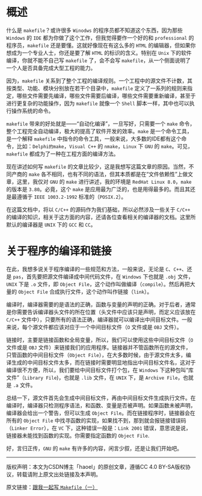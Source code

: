 
# 概述

什么是 `makefile`？或许很多 `Winodws` 的程序员都不知道这个东西，因为那些 `Windows` 的 `IDE` 都为你做了这个工作，但我觉得要作一个好的和 `professional` 的程序员，`makefile` 还是要懂。这就好像现在有这么多的 `HTML` 的编辑器，但如果你想成为一个专业人士，你还是要了解 `HTML` 的标识的含义。特别在 `Unix` 下的软件编译，你就不能不自己写 `makefile` 了，会不会写 `makefile`，从一个侧面说明了一个人是否具备完成大型工程的能力。

因为，`makefile` 关系到了整个工程的编译规则。一个工程中的源文件不计数，其按类型、功能、模块分别放在若干个目录中，`makefile` 定义了一系列的规则来指定，哪些文件需要先编译，哪些文件需要后编译，哪些文件需要重新编译，甚至于进行更复杂的功能操作，因为 `makefile` 就像一个 `Shell` 脚本一样，其中也可以执行操作系统的命令。

`makefile` 带来的好处就是——“自动化编译”，一旦写好，只需要一个 `make` 命令，整个工程完全自动编译，极大的提高了软件开发的效率。`make` 是一个命令工具，是一个解释 `makefile` 中指令的命令工具，一般来说，大多数的IDE都有这个命令，比如：`Delphi的make`，`Visual C++` 的 `nmake`，`Linux` 下 `GNU` 的 `make`。可见，`makefile` 都成为了一种在工程方面的编译方法。

现在讲述如何写 `makefile` 的文章比较少，这是我想写这篇文章的原因。当然，不同产商的 `make` 各不相同，也有不同的语法，但其本质都是在“文件依赖性”上做文章，这里，我仅对 `GNU` 的 `make` 进行讲述，我的环境是 `RedHat Linux 8.0`，`make` 的版本是 `3.80`。必竟，这个 `make` 是应用最为广泛的，也是用得最多的。而且其还是最遵循于 `IEEE 1003.2-1992` 标准的（`POSIX.2`）。

在这篇文档中，将以 `C/C++` 的源码作为我们基础，所以必然涉及一些关于 `C/C++` 的编译的知识，相关于这方面的内容，还请各位查看相关的编译器的文档。这里所默认的编译器是 `UNIX` 下的 `GCC` 和 `CC`。


# 关于程序的编译和链接

在此，我想多说关于程序编译的一些规范和方法，一般来说，无论是 `C`、`C++`、还是 `pas`，首先要把源文件编译成中间代码文件，在 `Windows` 下也就是 `.obj` 文件，`UNIX` 下是 `.o` 文件，即  `Object File`，这个动作叫做编译（`compile`）。然后再把大量的 `Object File` 合成执行文件，这个动作叫作链接（`link`）。

编译时，编译器需要的是语法的正确，函数与变量的声明的正确。对于后者，通常是你需要告诉编译器头文件的所在位置（头文件中应该只是声明，而定义应该放在 `C/C++` 文件中），只要所有的语法正确，编译器就可以编译出中间目标文件。一般来说，每个源文件都应该对应于一个中间目标文件（`O` 文件或是 `OBJ` 文件）。

链接时，主要是链接函数和全局变量，所以，我们可以使用这些中间目标文件（`O` 文件或是 `OBJ` 文件）来链接我们的应用程序。链接器并不管函数所在的源文件，只管函数的中间目标文件（`Object File`），在大多数时候，由于源文件太多，编译生成的中间目标文件太多，而在链接时需要明显地指出中间目标文件名，这对于编译很不方便，所以，我们要给中间目标文件打个包，在 `Windows` 下这种包叫“库文件”（`Library File`)，也就是 `.lib` 文件，在 `UNIX` 下，是 `Archive File`，也就是 `.a` 文件。

总结一下，源文件首先会生成中间目标文件，再由中间目标文件生成执行文件。在编译时，编译器只检测程序语法，和函数、变量是否被声明。如果函数未被声明，编译器会给出一个警告，但可以生成 `Object File`。而在链接程序时，链接器会在所有的 `Object File` 中找寻函数的实现，如果找不到，那到就会报链接错误码（`Linker Error`），在 `VC` 下，这种错误一般是：`Link 2001` 错误，意思说是说，链接器未能找到函数的实现。你需要指定函数的 `Object File`.

好，言归正传，`GNU` 的 `make` 有许多的内容，闲言少叙，还是让我们开始吧。

---
版权声明：本文为CSDN博主「haoel」的原创文章，遵循CC 4.0 BY-SA版权协议，转载请附上原文出处链接及本声明。

原文链接：[跟我一起写 `Makefile`（一）](https://blog.csdn.net/haoel/article/details/2886)